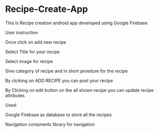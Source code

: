 # Recipe-Create-App

This is Recipe creation android app developed using Google Firebase

User instruction

Once click on add new recipe 

Select Title for your recipe

Select image for recipe

Give category of recipe and in short proedure for the recipe

By clciking on ADD RECIPE you can post your recipe

By Clicking on edit button on the all shown recipe you can update recipe attributes


Used:

Google Firebase as database to store all the recipes 

Navigation compnents library for navigation





